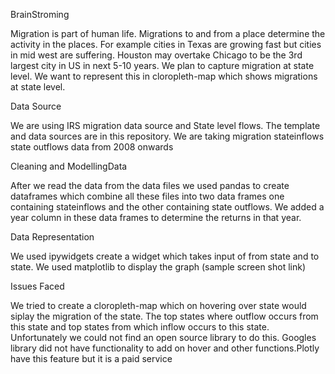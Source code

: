 BrainStroming

Migration is part of human life. Migrations to and from a place determine the activity in the places. For example cities in Texas are growing fast but cities in mid west are suffering. Houston may overtake Chicago to be the 3rd largest city in US in next 5-10 years. We plan to capture migration at state level. We want to represent this in cloropleth-map which shows migrations at state level.

Data Source

We are using IRS migration data source and State level flows. The template and data sources are in this repository. We are taking migration stateinflows state outflows data from 2008 onwards

Cleaning and ModellingData

After we read the data from the data files we used pandas to create dataframes which combine all these files into two data frames one containing stateinflows and the other containing state outflows. We added a year column in these data frames to determine the returns in that year.

Data Representation

We used ipywidgets create a widget which takes input of from state and to state. We used matplotlib to display the graph (sample screen shot link)

Issues Faced

We tried to create a cloropleth-map which on hovering over state would siplay the migration of the state. The top states where outflow occurs from this state and top states from which inflow occurs to this state. Unfortunately we could not find an open source library to do this. Googles library did not have functionality to add on hover and other functions.Plotly have this feature but it is a paid service

